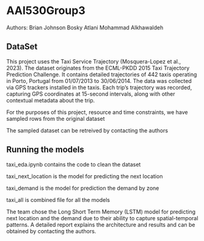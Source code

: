 # AAI530Group3

Authors:
Brian Johnson
Bosky Atlani
Mohammad Alkhawaldeh
 

## DataSet

This project uses the Taxi Service Trajectory (Mosquera-Lopez et al., 2023). The dataset originates from the ECML-PKDD 2015 Taxi Trajectory Prediction Challenge. It contains detailed trajectories of 442 taxis operating in Porto, Portugal from 01/07/2013 to 30/06/2014. The data was collected via GPS trackers installed in the taxis. Each trip’s trajectory was recorded, capturing GPS coordinates at 15-second intervals, along with other contextual metadata about the trip. 

For the purposes of this project, resource and time constraints, we have sampled rows from the original dataset

The sampled dataset can be retreived by contacting the authors

## Running the models

taxi_eda.ipynb contains the code to clean the dataset

taxi_next_location is the model for predicting the next location

taxi_demand is the model for prediction the demand by zone

taxi_all is combined file for all the models

The team chose the Long Short Term Memory (LSTM) model for predicting next location and the demand due to their ability to capture spatial-temporal patterns. A detailed report explains the architecture and results and can be obtained by contacting the authors. 


